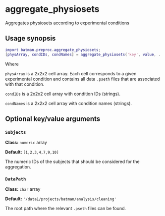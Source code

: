 aggregate_physiosets
====

Aggregates physiosets according to experimental conditions

## Usage synopsis

````matlab
import batman.preproc.aggregate_physiosets;
[physArray, condIDs, condNames] = aggregate_physiosets('key', value, ...)
````

Where

`physArray` is a 2x2x2 cell array. Each cell corresponds to a given 
experimental condition and contains all data `.pseth` files that are 
associated with that condition.

`condIDs` is a 2x2x2 cell array with condition IDs (strings).

`condNames` is a 2x2x2 cell array with condition names (strings).


## Optional key/value arguments

### `Subjects`

__Class:__ `numeric` array

__Default:__ `[1,2,3,4,7,9,10]`

The numeric IDs of the subjects that should be considered for the 
aggregation.


### `DataPath`

__Class:__ `char` array

__Default:__ `'/data1/projects/batman/analysis/cleaning'`

The root path where the relevant `.pseth` files can be found.

